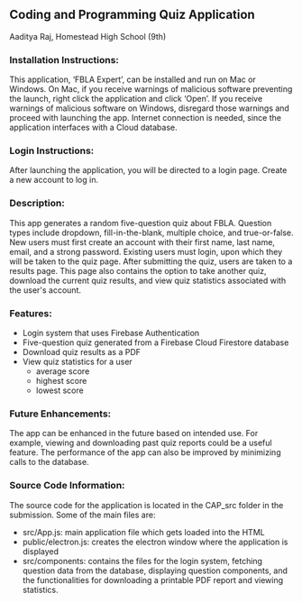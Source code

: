 ## Coding and Programming Quiz Application ##

Aaditya Raj, Homestead High School (9th)


### Installation Instructions: ###

This application, ‘FBLA Expert’, can be installed and run on Mac or Windows. On Mac, if you receive warnings of malicious software preventing the launch, right click the application and click ‘Open’. If you receive warnings of malicious software on Windows, disregard those warnings and proceed with launching the app. Internet connection is needed, since the application interfaces with a Cloud database.  


### Login Instructions: ###

After launching the application, you will be directed to a login page. Create a new account to log in.

### Description: ###

This app generates a random five-question quiz about FBLA. Question types include dropdown, fill-in-the-blank, multiple choice, and true-or-false. New users must first create an account with their first name, last name, email, and a strong password. Existing users must login, upon which they will be taken to the quiz page. After submitting the quiz, users are taken to a results page. This page also contains the option to take another quiz, download the current quiz results, and view quiz statistics associated with the user's account.

### Features: ###
- Login system that uses Firebase Authentication
- Five-question quiz generated from a Firebase Cloud Firestore database
- Download quiz results as a PDF
- View quiz statistics for a user
  - average score
  - highest score
  - lowest score

### Future Enhancements: ###

The app can be enhanced in the future based on intended use. For example, viewing and downloading past quiz reports could be a useful feature. The performance of the app can also be improved by minimizing calls to the database.

### Source Code Information: ###

The source code for the application is located in the CAP_src folder in the submission. Some of the main files are:  
- src/App.js: main application file which gets loaded into the HTML
- public/electron.js: creates the electron window where the application is displayed
- src/components: contains the files for the login system, fetching question data from the database, displaying question components, and the functionalities for downloading a printable PDF report and viewing statistics.
